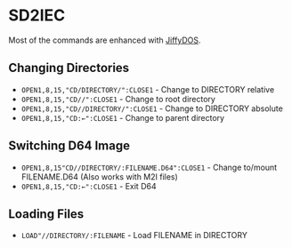 # SD2IEC

Most of the commands are enhanced with [JiffyDOS](./jiffy-dos.md).

## Changing Directories

- `OPEN1,8,15,"CD/DIRECTORY/":CLOSE1` - Change to DIRECTORY relative
- `OPEN1,8,15,"CD//":CLOSE1` - Change to root directory
- `OPEN1,8,15,"CD//DIRECTORY/":CLOSE1` - Change to DIRECTORY absolute
- `OPEN1,8,15,"CD:←":CLOSE1` - Change to parent directory

## Switching D64 Image

- `OPEN1,8,15"CD//DIRECTORY/:FILENAME.D64":CLOSE1` - Change to/mount FILENAME.D64 (Also works with M2I files)
- `OPEN1,8,15,"CD:←":CLOSE1` - Exit D64

## Loading Files

- `LOAD"//DIRECTORY/:FILENAME` - Load FILENAME in DIRECTORY
